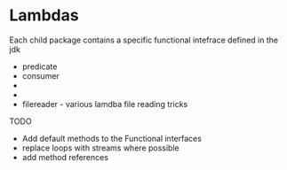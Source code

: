 # Lambdas
Each child package contains a specific functional intefrace defined in the jdk
  * predicate
  * consumer
  *
  *
  * filereader - various lamdba file reading tricks
  
  
  TODO
  * Add default methods to the Functional interfaces
  * replace loops with streams where possible
  * add method references